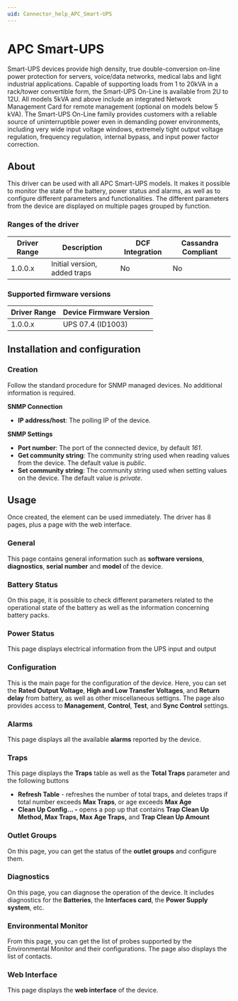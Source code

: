 ```yaml
---
uid: Connector_help_APC_Smart-UPS
---
```


# APC Smart-UPS

Smart-UPS devices provide high density, true double-conversion on-line power protection for servers, voice/data networks, medical labs and light industrial applications. Capable of supporting loads from 1 to 20kVA in a rack/tower convertible form, the Smart-UPS On-Line is available from 2U to 12U. All models 5kVA and above include an integrated Network Management Card for remote management (optional on models below 5 kVA). The Smart-UPS On-Line family provides customers with a reliable source of uninterruptible power even in demanding power environments, including very wide input voltage windows, extremely tight output voltage regulation, frequency regulation, internal bypass, and input power factor correction.

## About

This driver can be used with all APC Smart-UPS models. It makes it possible to monitor the state of the battery, power status and alarms, as well as to configure different parameters and functionalities. The different parameters from the device are displayed on multiple pages grouped by function.

### Ranges of the driver

| **Driver Range** | **Description**              | **DCF Integration** | **Cassandra Compliant** |
|------------------|------------------------------|---------------------|-------------------------|
| 1.0.0.x          | Initial version, added traps | No                  | No                      |

### Supported firmware versions

| **Driver Range** | **Device Firmware Version** |
|------------------|-----------------------------|
| 1.0.0.x          | UPS 07.4 (ID1003)           |

## Installation and configuration

### Creation

Follow the standard procedure for SNMP managed devices. No additional information is required.

**SNMP Connection**

- **IP address/host**: The polling IP of the device.

**SNMP Settings**

- **Port number**: The port of the connected device, by default *161*.
- **Get community string**: The community string used when reading values from the device. The default value is *public*.
- **Set community string**: The community string used when setting values on the device. The default value is *private*.

## Usage

Once created, the element can be used immediately. The driver has 8 pages, plus a page with the web interface.

### General

This page contains general information such as **software versions**, **diagnostics**, **serial number** and **model** of the device.

### Battery Status

On this page, it is possible to check different parameters related to the operational state of the battery as well as the information concerning battery packs.

### Power Status

This page displays electrical information from the UPS input and output

### Configuration

This is the main page for the configuration of the device. Here, you can set the **Rated Output Voltage**, **High and Low Transfer Voltages**, and **Return delay** from battery, as well as other miscellaneous settigns. The page also provides access to **Management**, **Control**, **Test**, and **Sync Control** settings.

### Alarms

This page displays all the available **alarms** reported by the device.

### Traps

This page displays the **Traps** table as well as the **Total Traps** parameter and the following buttons

- **Refresh Table** - refreshes the number of total traps, and deletes traps if total number exceeds **Max Traps**, or age exceeds **Max Age**
- **Clean Up Config... -** opens a pop up that contains **Trap Clean Up Method, Max Traps, Max Age Traps,** and **Trap Clean Up Amount**

### Outlet Groups

On this page, you can get the status of the **outlet groups** and configure them.

### Diagnostics

On this page, you can diagnose the operation of the device. It includes diagnostics for the **Batteries**, the **Interfaces card**, the **Power Supply system**, etc.

### Environmental Monitor

From this page, you can get the list of probes supported by the Environmental Monitor and their configurations. The page also displays the list of contacts.

### Web Interface

This page displays the **web interface** of the device.
